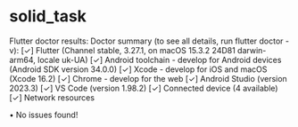 
# solid_task

Flutter doctor results:
Doctor summary (to see all details, run flutter doctor -v):
[✓] Flutter (Channel stable, 3.27.1, on macOS 15.3.2 24D81 darwin-arm64, locale uk-UA)
[✓] Android toolchain - develop for Android devices (Android SDK version 34.0.0)
[✓] Xcode - develop for iOS and macOS (Xcode 16.2)
[✓] Chrome - develop for the web
[✓] Android Studio (version 2023.3)
[✓] VS Code (version 1.98.2)
[✓] Connected device (4 available)
[✓] Network resources

• No issues found!
